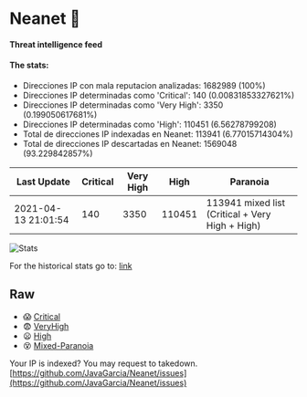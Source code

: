 # Neanet :hocho:
#### Threat intelligence feed
#### The stats:

- Direcciones IP con mala reputacion analizadas: 1682989 (100%)
- Direcciones IP determinadas como 'Critical':  140 (0.00831853327621%)
- Direcciones IP determinadas como 'Very High':  3350 (0.199050617681%)
- Direcciones IP determinadas como 'High':  110451 (6.56278799208)
- Total de direcciones IP indexadas en Neanet:  113941 (6.77015714304%)
- Total de direcciones IP descartadas en Neanet:  1569048 (93.229842857%)

| Last Update | Critical | Very High | High | Paranoia |
| --- | --- | --- | --- | --- |
| 2021-04-13 21:01:54 | 140 | 3350 | 110451 | 113941 mixed list (Critical + Very High + High)|

![Stats](https://docs.google.com/spreadsheets/d/e/2PACX-1vSnaNMIXVabIpDJjufMlzH7poXnshF3mgd8Is1g9ytUEzVsP5my4Trn8f-xkoLLQ38xpL3HtmUexLo6/pubchart?oid=501124687&format=image)

For the historical stats go to: [link](/stats.csv)
## Raw
- :scream: [Critical](https://raw.githubusercontent.com/JavaGarcia/Neanet/master/blacklists/neanet_critical.txt)
- :fearful: [VeryHigh](https://raw.githubusercontent.com/JavaGarcia/Neanet/master/blacklists/neanet_veryHigh.txtt)
- :frowning: [High](https://raw.githubusercontent.com/JavaGarcia/Neanet/master/blacklists/neanet_high.txt)
- :dizzy_face: [Mixed-Paranoia](https://raw.githubusercontent.com/JavaGarcia/Neanet/master/blacklists/neanet_all.txt)


Your IP is indexed? You may request to takedown. [https://github.com/JavaGarcia/Neanet/issues](https://github.com/JavaGarcia/Neanet/issues)



































































































































































































































































































































































































































































































































































































































































































































































































































































































































































































































































































































































































































































































































































































































































































































































































































































































































































































































































































































































































































































































































































































































































































































































































































































































































































































































































































































































































































































































































































































































































































































































































































































































































































































































































































































































































































































































































































































































































































































































































































































































































































































































































































































































































































































































































































































































































































































































































































































































































































































































































































































































































































































































































































































































































































































































































































































































































































































